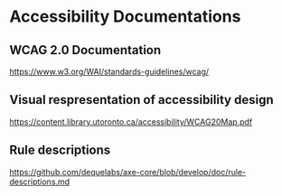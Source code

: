 # Accessibility Documentations

## WCAG 2.0 Documentation
https://www.w3.org/WAI/standards-guidelines/wcag/

## Visual respresentation of accessibility design
https://content.library.utoronto.ca/accessibility/WCAG20Map.pdf

## Rule descriptions
https://github.com/dequelabs/axe-core/blob/develop/doc/rule-descriptions.md
